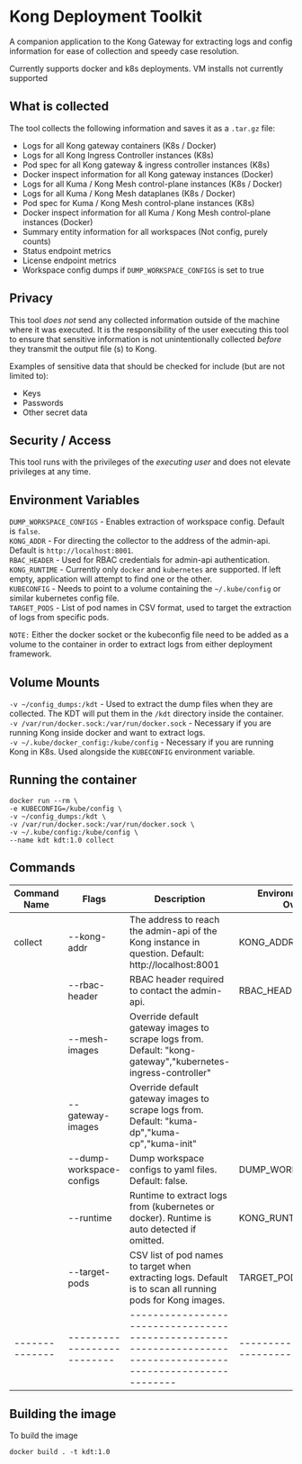 # Kong Deployment Toolkit

A companion application to the Kong Gateway for extracting logs and config information for ease of collection and speedy case resolution.

Currently supports docker and k8s deployments. VM installs not currently supported

## What is collected

The tool collects the following information and saves it as a `.tar.gz` file:

- Logs for all Kong gateway containers (K8s / Docker)
- Logs for all Kong Ingress Controller instances (K8s)
- Pod spec for all Kong gateway & ingress controller instances (K8s)
- Docker inspect information for all Kong gateway instances (Docker)
- Logs for all Kuma / Kong Mesh control-plane instances (K8s / Docker)
- Logs for all Kuma / Kong Mesh dataplanes (K8s / Docker)
- Pod spec for Kuma / Kong Mesh control-plane instances (K8s)
- Docker inspect information for all Kuma / Kong Mesh control-plane instances (Docker)
- Summary entity information for all workspaces (Not config, purely counts)
- Status endpoint metrics
- License endpoint metrics
- Workspace config dumps if `DUMP_WORKSPACE_CONFIGS` is set to true

## Privacy 

This tool _does not_ send any collected information outside of the machine where it was executed. It is the responsibility of the user executing this tool to ensure that sensitive information is not unintentionally collected _before_ they transmit the output file (s) to Kong. 

Examples of sensitive data that should be checked for include (but are not limited to):

- Keys
- Passwords
- Other secret data

## Security / Access

This tool runs with the privileges of the _executing user_ and does not elevate privileges at any time.

## Environment Variables
`DUMP_WORKSPACE_CONFIGS` - Enables extraction of workspace config. Default is `false`.<br/>
`KONG_ADDR` - For directing the collector to the address of the admin-api. Default is `http://localhost:8001`.<br/>
`RBAC_HEADER` - Used for RBAC credentials for admin-api authentication.<br/>
`KONG_RUNTIME` - Currently only `docker` and `kubernetes` are supported. If left empty, application will attempt to find one or the other.<br/>
`KUBECONFIG` - Needs to point to a volume containing the `~/.kube/config` or similar kubernetes config file.<br/>
`TARGET_PODS` - List of pod names in CSV format, used to target the extraction of logs from specific pods.<br/>

`NOTE:` Either the docker socket or the kubeconfig file need to be added as a volume to the container in order to extract logs from either deployment framework.

## Volume Mounts
`-v ~/config_dumps:/kdt` - Used to extract the dump files when they are collected. The KDT will put them in the `/kdt` directory inside the container.<br/>
`-v /var/run/docker.sock:/var/run/docker.sock` - Necessary if you are running Kong inside docker and want to extract logs.<br/>
`-v ~/.kube/docker_config:/kube/config` - Necessary if you are running Kong in K8s. Used alongside the `KUBECONFIG` environment variable.<br/>

## Running the container

```
docker run --rm \
-e KUBECONFIG=/kube/config \
-v ~/config_dumps:/kdt \
-v /var/run/docker.sock:/var/run/docker.sock \
-v ~/.kube/config:/kube/config \
--name kdt kdt:1.0 collect
```

## Commands

| Command Name | Flags                    | Description                                                                                                  | Environment Variable Overrides |
|--------------|--------------------------|--------------------------------------------------------------------------------------------------------------|--------------------------------|
| collect      | --kong-addr              | The address to reach the admin-api of the Kong instance in question. Default: http://localhost:8001          | KONG_ADDR                      |
|              | --rbac-header            | RBAC header required to contact the admin-api.                                                               | RBAC_HEADER                    |
|              | --mesh-images            | Override default gateway images to scrape logs from. Default: "kong-gateway","kubernetes-ingress-controller" |                                |
|              | --gateway-images         | Override default gateway images to scrape logs from. Default: "kuma-dp","kuma-cp","kuma-init"                |                                |
|              | --dump-workspace-configs | Dump workspace configs to yaml files. Default: false.                                                        | DUMP_WORKSPACE_CONFIGS         |
|              | --runtime                | Runtime to extract logs from (kubernetes or docker). Runtime is auto detected if omitted.                    | KONG_RUNTIME                   |
|              | --target-pods            | CSV list of pod names to target when extracting logs. Default is to scan all running pods for Kong images.   | TARGET_PODS                    |
|--------------|--------------------------|--------------------------------------------------------------------------------------------------------------|--------------------------------|

## Building the image

To build the image

```
docker build . -t kdt:1.0
```
